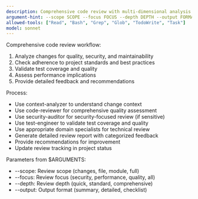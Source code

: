 ```yaml
---
description: Comprehensive code review with multi-dimensional analysis
argument-hint: --scope SCOPE --focus FOCUS --depth DEPTH --output FORMAT
allowed-tools: ["Read", "Bash", "Grep", "Glob", "TodoWrite", "Task"]
model: sonnet
---
```


Comprehensive code review workflow:
1. Analyze changes for quality, security, and maintainability
2. Check adherence to project standards and best practices
3. Validate test coverage and quality
4. Assess performance implications
5. Provide detailed feedback and recommendations

Process:
- Use context-analyzer to understand change context
- Use code-reviewer for comprehensive quality assessment
- Use security-auditor for security-focused review (if sensitive)
- Use test-engineer to validate test coverage and quality
- Use appropriate domain specialists for technical review
- Generate detailed review report with categorized feedback
- Provide recommendations for improvement
- Update review tracking in project status

Parameters from $ARGUMENTS:
- --scope: Review scope (changes, file, module, full)
- --focus: Review focus (security, performance, quality, all)
- --depth: Review depth (quick, standard, comprehensive)
- --output: Output format (summary, detailed, checklist)